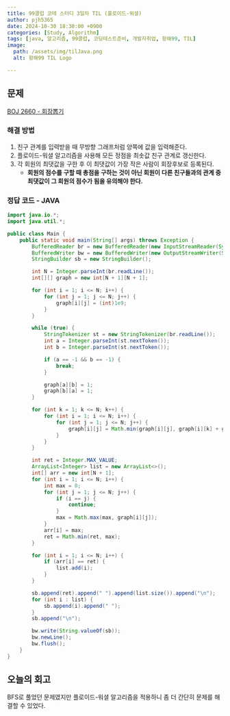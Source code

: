 ```yaml
---
title: 99클럽 코테 스터디 3일차 TIL (플로이드-워셜)
author: pjh5365
date: 2024-10-30 18:30:00 +0900
categories: [Study, Algorithm]
tags: [java, 알고리즘, 99클럽, 코딩테스트준비, 개발자취업, 항해99, TIL]
image:
  path: /assets/img/tilJava.png
  alt: 항해99 TIL Logo

---
```


## 문제

[BOJ 2660 - 회장뽑기](https://www.acmicpc.net/problem/2660)

### 해결 방법

1. 친구 관계를 입력받을 때 무방향 그래프처럼 양쪽에 값을 입력해준다.
2. 플로이드-워셜 알고리즘을 사용해 모든 정점을 최솟값 친구 관계로 갱신한다.
3. 각 회원의 최댓값을 구한 후 이 최댓값이 가장 작은 사람이 회장후보로 등록된다.
    - **회원의 점수를 구할 때 총점을 구하는 것이 아닌 회원이 다른 친구들과의 관계 중 최댓값이 그 회원의 점수가 됨을 유의해야 한다.**

### 정답 코드 - JAVA

```java
import java.io.*;
import java.util.*;

public class Main {
    public static void main(String[] args) throws Exception {
        BufferedReader br = new BufferedReader(new InputStreamReader(System.in));
        BufferedWriter bw = new BufferedWriter(new OutputStreamWriter(System.out));
        StringBuilder sb = new StringBuilder();

        int N = Integer.parseInt(br.readLine());
        int[][] graph = new int[N + 1][N + 1];

        for (int i = 1; i <= N; i++) {
            for (int j = 1; j <= N; j++) {
                graph[i][j] = (int)1e9;
            }
        }

        while (true) {
            StringTokenizer st = new StringTokenizer(br.readLine());
            int a = Integer.parseInt(st.nextToken());
            int b = Integer.parseInt(st.nextToken());

            if (a == -1 && b == -1) {
                break;
            }

            graph[a][b] = 1;
            graph[b][a] = 1;
        }

        for (int k = 1; k <= N; k++) {
            for (int i = 1; i <= N; i++) {
                for (int j = 1; j <= N; j++) {
                    graph[i][j] = Math.min(graph[i][j], graph[i][k] + graph[k][j]);
                }
            }
        }

        int ret = Integer.MAX_VALUE;
        ArrayList<Integer> list = new ArrayList<>();
        int[] arr = new int[N + 1];
        for (int i = 1; i <= N; i++) {
            int max = 0;
            for (int j = 1; j <= N; j++) {
                if (i == j) {
                    continue;
                }
                max = Math.max(max, graph[i][j]);
            }
            arr[i] = max;
            ret = Math.min(ret, max);
        }

        for (int i = 1; i <= N; i++) {
            if (arr[i] == ret) {
                list.add(i);
            }
        }

        sb.append(ret).append(" ").append(list.size()).append("\n");
        for (int i : list) {
            sb.append(i).append(" ");
        }
        sb.append("\n");

        bw.write(String.valueOf(sb));
        bw.newLine();
        bw.flush();
    }
}
```

## 오늘의 회고

BFS로 풀었던 문제였지만 플로이드-워셜 알고리즘을 적용하니 좀 더 간단히 문제를 해결할 수 있었다.